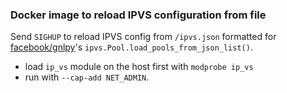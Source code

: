 ### Docker image to reload IPVS configuration from file
Send `SIGHUP` to reload IPVS config from `/ipvs.json` formatted for [facebook/gnlpy](https://github.com/facebook/gnlpy)'s `ipvs.Pool.load_pools_from_json_list()`.

- load `ip_vs` module on the host first with `modprobe ip_vs`
- run with `--cap-add NET_ADMIN`.
